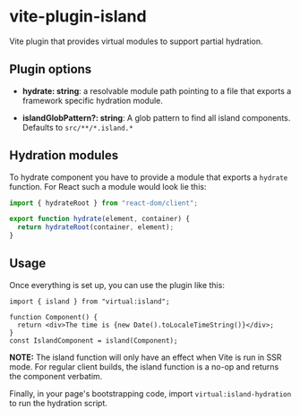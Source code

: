 # vite-plugin-island

Vite plugin that provides virtual modules to support partial hydration.

## Plugin options

- **hydrate: string**: a resolvable module path pointing to a file that exports a framework specific hydration module.

- **islandGlobPattern?: string**: A glob pattern to find all island components. Defaults to `src/**/*.island.*`

## Hydration modules

To hydrate component you have to provide a module that exports a `hydrate` function. For React such a module would look lie this:

```js
import { hydrateRoot } from "react-dom/client";

export function hydrate(element, container) {
  return hydrateRoot(container, element);
}
```

## Usage

Once everything is set up, you can use the plugin like this:

```tsx
import { island } from "virtual:island";

function Component() {
  return <div>The time is {new Date().toLocaleTimeString()}</div>;
}
const IslandComponent = island(Component);
```

**NOTE:** The island function will only have an effect when Vite is run in SSR mode. For regular client builds, the island function is a no-op and returns the component verbatim.

Finally, in your page's bootstrapping code, import `virtual:island-hydration` to run the hydration script.
